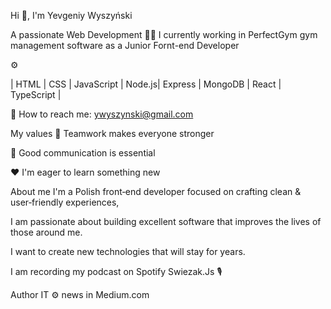 Hi 👋, I'm Yevgeniy Wyszyński

A passionate Web Development
👷‍♂️ I currently working in PerfectGym gym management software as a Junior Fornt-end Developer

:gear:

| HTML | CSS | JavaScript | Node.js| Express | MongoDB | React | TypeScript |

📧 How to reach me: ywyszynski@gmail.com

My values
👐 Teamwork makes everyone stronger

🔑 Good communication is essential

♥️ I'm eager to learn something new

About me
I'm a Polish front‑end developer focused on crafting clean & user‑friendly experiences,

I am passionate about building excellent software that improves the lives of those around me.

I want to create new technologies that will stay for years.

I am recording my podcast on Spotify Swiezak.Js :studio_microphone:

Author IT ⚙️ news in Medium.com

